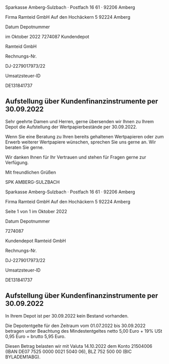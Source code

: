<!-- image -->

Sparkasse Amberg-Sulzbach · Postfach 16 61 · 92206 Amberg

Firma Ramteid GmbH Auf den Hochäckern 5 92224 Amberg

Datum Depotnummer

im Oktober 2022 7274087 Kundendepot

Ramteid GmbH

Rechnungs-Nr.

DJ-2279017973/22

Umsatzsteuer-ID

DE131841737

## Aufstellung über Kundenfinanzinstrumente per 30.09.2022

Sehr geehrte Damen und Herren, gerne übersenden wir Ihnen zu Ihrem Depot die Aufstellung der Wertpapierbestände per 30.09.2022.

Wenn Sie eine Beratung zu Ihren bereits gehaltenen Wertpapieren oder zum Erwerb weiterer Wertpapiere wünschen, sprechen Sie uns gerne an. Wir beraten Sie gerne.

Wir danken Ihnen für Ihr Vertrauen und stehen für Fragen gerne zur Verfügung.

Mit freundlichen Grüßen

SPK AMBERG-SULZBACH

<!-- image -->

Sparkasse Amberg-Sulzbach · Postfach 16 61 · 92206 Amberg

Firma Ramteid GmbH Auf den Hochäckern 5 92224 Amberg

Seite 1 von 1 im Oktober 2022

Datum Depotnummer

7274087

Kundendepot Ramteid GmbH

Rechnungs-Nr.

DJ-2279017973/22

Umsatzsteuer-ID

DE131841737

## Aufstellung über Kundenfinanzinstrumente per 30.09.2022

In Ihrem Depot ist per 30.09.2022 kein Bestand vorhanden.

Die Depotentgelte für den Zeitraum vom 01.07.2022 bis 30.09.2022 betragen unter Beachtung des Mindestentgeltes netto 5,00 Euro + 19% USt 0,95 Euro = brutto 5,95 Euro.

Diesen Betrag belasten wir mit Valuta 14.10.2022 dem Konto 21504006 (IBAN DE07 7525 0000 0021 5040 06), BLZ 752 500 00 (BIC BYLADEM1ABG).